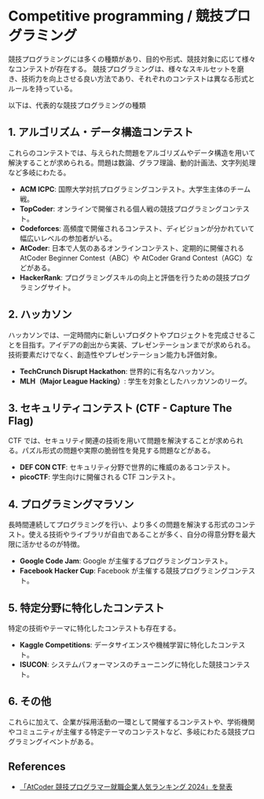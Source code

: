 # Competitive programming / 競技プログラミング

競技プログラミングには多くの種類があり、目的や形式、競技対象に応じて様々なコンテストが存在する。
競技プログラミングは、様々なスキルセットを磨き、技術力を向上させる良い方法であり、それぞれのコンテストは異なる形式とルールを持っている。

以下は、代表的な競技プログラミングの種類

## 1. アルゴリズム・データ構造コンテスト

これらのコンテストでは、与えられた問題をアルゴリズムやデータ構造を用いて解決することが求められる。問題は数論、グラフ理論、動的計画法、文字列処理など多岐にわたる。

- **ACM ICPC**: 国際大学対抗プログラミングコンテスト。大学生主体のチーム戦。
- **TopCoder**: オンラインで開催される個人戦の競技プログラミングコンテスト。
- **Codeforces**: 高頻度で開催されるコンテスト、ディビジョンが分かれていて幅広いレベルの参加者がいる。
- **AtCoder**: 日本で人気のあるオンラインコンテスト、定期的に開催される AtCoder Beginner Contest（ABC）や AtCoder Grand Contest（AGC）などがある。
- **HackerRank**: プログラミングスキルの向上と評価を行うための競技プログラミングサイト。

## 2. ハッカソン

ハッカソンでは、一定時間内に新しいプロダクトやプロジェクトを完成させることを目指す。アイデアの創出から実装、プレゼンテーションまでが求められる。技術要素だけでなく、創造性やプレゼンテーション能力も評価対象。

- **TechCrunch Disrupt Hackathon**: 世界的に有名なハッカソン。
- **MLH（Major League Hacking）**: 学生を対象としたハッカソンのリーグ。

## 3. セキュリティコンテスト (CTF - Capture The Flag)

CTF では、セキュリティ関連の技術を用いて問題を解決することが求められる。パズル形式の問題や実際の脆弱性を発見する問題などがある。

- **DEF CON CTF**: セキュリティ分野で世界的に権威のあるコンテスト。
- **picoCTF**: 学生向けに開催される CTF コンテスト。

## 4. プログラミングマラソン

長時間連続してプログラミングを行い、より多くの問題を解決する形式のコンテスト。使える技術やライブラリが自由であることが多く、自分の得意分野を最大限に活かせるのが特徴。

- **Google Code Jam**: Google が主催するプログラミングコンテスト。
- **Facebook Hacker Cup**: Facebook が主催する競技プログラミングコンテスト。

## 5. 特定分野に特化したコンテスト

特定の技術やテーマに特化したコンテストも存在する。

- **Kaggle Competitions**: データサイエンスや機械学習に特化したコンテスト。
- **ISUCON**: システムパフォーマンスのチューニングに特化した競技コンテスト。

## 6. その他

これらに加えて、企業が採用活動の一環として開催するコンテストや、学術機関やコミュニティが主催する特定テーマのコンテストなど、多岐にわたる競技プログラミングイベントがある。

## References

- [「AtCoder 競技プログラマー就職企業人気ランキング 2024」を発表](https://prtimes.jp/main/html/rd/p/000000049.000028415.html)
